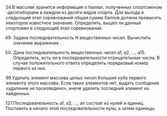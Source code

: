 24.В массиве хранится информация о баллах, 
    полученных спортсменом -десятиборцем в каждом из десяти видов спорта.
    Для выхода в следующий этап соревнований общая сумма баллов
    должна превысить некоторое известное значение. Определить,
    вышел ли данный спортсмен в следующий этап соревнований.

49. Задана последовательность N вещественных чисел. Вычислить значение выражения .

74. Дана последовательность вещественных чисел а1, a2, ..., а15. Определить, есть ли в последовательности отрицательные числа. В случае положительного ответа определить порядковый номер первого из них.

99.Удалить элемент массива целых чисел больший куба первого элемента этого массива. Если таких элементов нет, выдать сообщение «удаление не произведено», иначе удалить последний элемент из найденных.

127.Последовательность а1, а2, ..., an состоит из нулей и единиц. Поставить в начало этой последовательности нули, а затем единицы.
